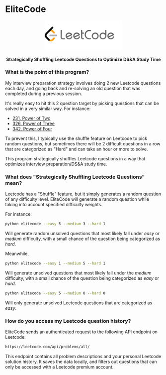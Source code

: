 # EliteCode
<p align="center">
  <img src="static/leetcode.png" width="250"/>
<h4 align="center">Strategically Shuffling Leetcode Questions to Optimize DS&A Study Time</h4>
</p>

### What is the point of this program?

My interview preparation strategy involves doing 2 new Leetcode questions each day, and going back and re-solving an old question that was completed during a previous session.  

It's really easy to hit this 2 question target by picking questions that can be solved in a very similar way.  For instance:

- [231. Power of Two](https://leetcode.com/problems/power-of-two/)
- [326. Power of Three](https://leetcode.com/problems/power-of-three/)
- [342. Power of Four](https://leetcode.com/problems/power-of-four/)

To prevent this, I typically use the shuffle feature on Leetcode to pick random questions, but sometimes there will be 2 difficult questions in a row that are categorized as "Hard" and can take an hour or more to solve.

This program strategically shuffles Leetcode questions in a way that optimizes interview preparation/DS&A study time.

### What does "Strategically Shuffling Leetcode Questions" mean?

Leetcode has a "Shuffle" feature, but it simply generates a random question of any difficulty level.  EliteCode will generate a random question while taking into account specified difficulty weights.

For instance:

```bash
python elitecode --easy 5 --medium 3 --hard 1
```

Will generate random unsolved questions that most likely fall under *easy* or *medium* difficulty, with a small chance of the question being categorized as *hard*.

Meanwhile,

```bash
python elitecode --easy 1 --medium 5 --hard 1
```

Will generate unsolved questions that most likely fall under the *medium* difficulty, with a small chance of the question being categorized as *easy* or *hard*.

```bash
python elitecode --easy 5 --medium 0 --hard 0
```

Will only generate unsolved Leetcode questions that are categorized as *easy*.

### How do you access my Leetcode question history?

EliteCode sends an authenticated request to the following API endpoint on Leetcode:

```bash
https://leetcode.com/api/problems/all/
```

This endpoint contains all problem descriptions and your personal Leetcode solution history.  It saves the data locally, and filters out questions that can only be accessed with a Leetcode premium account.

